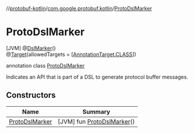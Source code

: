 //[protobuf-kotlin](/reference/kotlin/api-docs/)/[com.google.protobuf.kotlin](/reference/kotlin/api-docs/protobuf-kotlin/com.google.protobuf.kotlin/)/[ProtoDslMarker]()

# ProtoDslMarker

[JVM]
@[DslMarker](https://kotlinlang.org/api/latest/jvm/stdlib/kotlin/-dsl-marker/index.html)()
\
@[Target](https://kotlinlang.org/api/latest/jvm/stdlib/kotlin.annotation/-target/index.html)(allowedTargets =
[[AnnotationTarget.CLASS](https://kotlinlang.org/api/latest/jvm/stdlib/kotlin.annotation/-annotation-target/-c-l-a-s-s/index.html)])

annotation class [ProtoDslMarker]()

Indicates an API that is part of a DSL to generate protocol buffer messages.

## Constructors

Name | Summary
--- | ---
[ProtoDslMarker]() | [JVM] fun [ProtoDslMarker]()()
